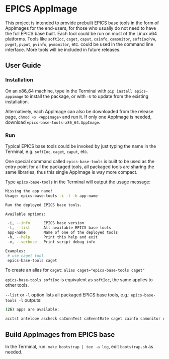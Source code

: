 # EPICS AppImage

This project is intended to provide prebuilt EPICS base tools in the form
of AppImages for the end-users, for those who usually do not need to have the full
EPICS base built. Each tool could be run on most of the Linux x64 platforms.
Tools like ``softIoc``, ``caget``, ``caput``, ``cainfo``,
``camonitor``, ``softIocPVA``, ``pvget``, ``pvput``, ``pvinfo``,
``pvmonitor``, etc. could be used in the command line interface. More tools
will be included in future releases.

## User Guide

### Installation
On an x86_64 machine, type in the Terminal with ``pip install epics-appimage`` to install the package, or with ``-U`` to update from the existing installation.

Alternatively, each AppImage can also be downloaded from the release page,
``chmod +x <AppImage>`` and run it. If only one AppImage is needed, download
``epics-base-tools-x86_64.AppImage``.

### Run
Typical EPICS base tools could be invoked by just typing the name in the
Terminal, e.g. ``softIoc``, ``caget``, ``caput``, etc.

One special command called ``epics-base-tools`` is built to be used as the
entry point for all the packaged tools, all packaged tools are sharing the
same libraries, thus this single AppImage is way more compact.

Type ``epics-base-tools`` in the Terminal will output the usage message:
```bash
Missing the app name!
Usage: epics-base-tools -i -l -h app-name

Run the deployed EPICS base tools.

Available options:

 -i, --info      EPICS base version
 -l, --list      All available EPICS base tools
 app-name        Name of one of the deployed tools
 -h, --help      Print this help and exit
 -v, --verbose   Print script debug info

Examples:
 # use caget tool
 epics-base-tools caget
```
To create an alias for `caget`: `alias caget="epics-base-tools caget"`

``epics-base-tools softIoc`` is equivalent as ``softIoc``, the same applies to other tools.

``--list`` or ``-l`` option lists all packaged EPICS base tools, e.g.:
``epics-base-tools -l`` outputs:
```bash
(26) apps are available:

acctst antelope ascheck caConnTest caEventRate caget cainfo camonitor caput caRepeater casw ca_test catime e_flex iocLogServer makeBpt msi p2p pvcall pvget pvinfo pvlist pvmonitor pvput softIoc softIocPVA

```

## Build AppImages from EPICS base
In the Terminal, run: ``make bootstrap | tee -a log``, edit `bootstrap.sh` as needed.
